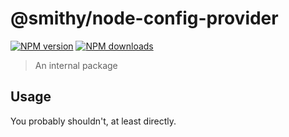 # @smithy/node-config-provider

[![NPM version](https://img.shields.io/npm/v/@smithy/node-config-provider/latest.svg)](https://www.npmjs.com/package/@smithy/node-config-provider)
[![NPM downloads](https://img.shields.io/npm/dm/@smithy/node-config-provider.svg)](https://www.npmjs.com/package/@smithy/node-config-provider)

> An internal package

## Usage

You probably shouldn't, at least directly.
